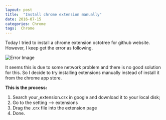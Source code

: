 ```yaml
---
layout: post
title:  "Install chrome extension manually"
date: 2016-07-15
categories: Chrome
tags:  Chrome
---
```


Today I tried to install a chrome extension octotree for github website. However, I keep get the error as following.

![Error Image ]({{baseurl}}/images/error_Chrome_extension.png)

It seems this is due to some network problem and there is no good solution for this. So I decide to try installing extensions manually instead of install it from the chrome app store. 

**This is the process:**

1. Search your_extension.crx in google and download it to your local disk;
2. Go to the setting --> extensions
3. Drag the .crx file into the extension page 
4. Done.
